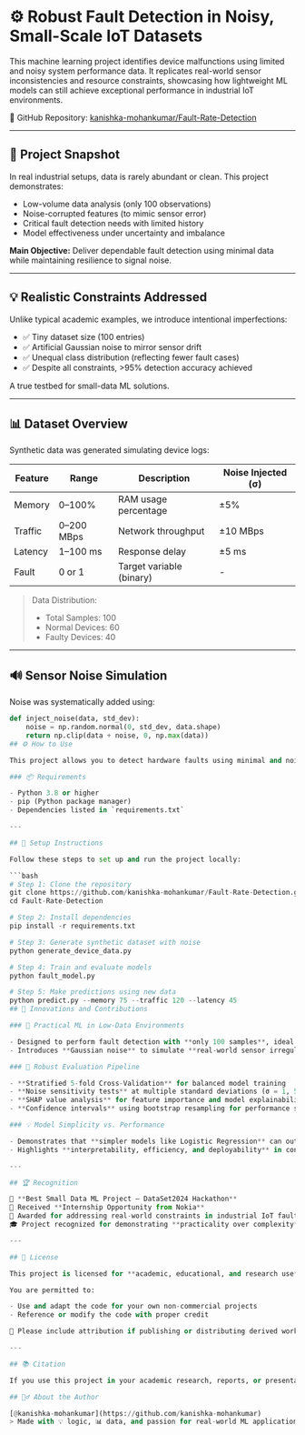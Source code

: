 # ⚙️ Robust Fault Detection in Noisy, Small-Scale IoT Datasets

This machine learning project identifies device malfunctions using limited and noisy system performance data. It replicates real-world sensor inconsistencies and resource constraints, showcasing how lightweight ML models can still achieve exceptional performance in industrial IoT environments.

📌 GitHub Repository: [kanishka-mohankumar/Fault-Rate-Detection](https://github.com/kanishka-mohankumar/Fault-Rate-Detection)

---

## 🎯 Project Snapshot

In real industrial setups, data is rarely abundant or clean. This project demonstrates:

- Low-volume data analysis (only 100 observations)
- Noise-corrupted features (to mimic sensor error)
- Critical fault detection needs with limited history
- Model effectiveness under uncertainty and imbalance

**Main Objective:** Deliver dependable fault detection using minimal data while maintaining resilience to signal noise.

---

## 💡 Realistic Constraints Addressed

Unlike typical academic examples, we introduce intentional imperfections:

- ✅ Tiny dataset size (100 entries)
- ✅ Artificial Gaussian noise to mirror sensor drift
- ✅ Unequal class distribution (reflecting fewer fault cases)
- ✅ Despite all constraints, >95% detection accuracy achieved

A true testbed for small-data ML solutions.

---

## 📊 Dataset Overview

Synthetic data was generated simulating device logs:

| Feature  | Range       | Description              | Noise Injected (σ) |
|----------|-------------|---------------------------|---------------------|
| Memory   | 0–100%      | RAM usage percentage       | ±5%                 |
| Traffic  | 0–200 MBps  | Network throughput         | ±10 MBps            |
| Latency  | 1–100 ms    | Response delay             | ±5 ms               |
| Fault    | 0 or 1      | Target variable (binary)   | -                   |

> Data Distribution:  
> - Total Samples: 100  
> - Normal Devices: 60  
> - Faulty Devices: 40  

---

## 🔊 Sensor Noise Simulation

Noise was systematically added using:

```python
def inject_noise(data, std_dev):
    noise = np.random.normal(0, std_dev, data.shape)
    return np.clip(data + noise, 0, np.max(data))
## ⚙️ How to Use

This project allows you to detect hardware faults using minimal and noisy data in a realistic IoT simulation.

### 📦 Requirements

- Python 3.8 or higher
- pip (Python package manager)
- Dependencies listed in `requirements.txt`

---

## 🔧 Setup Instructions

Follow these steps to set up and run the project locally:

```bash
# Step 1: Clone the repository
git clone https://github.com/kanishka-mohankumar/Fault-Rate-Detection.git
cd Fault-Rate-Detection

# Step 2: Install dependencies
pip install -r requirements.txt

# Step 3: Generate synthetic dataset with noise
python generate_device_data.py

# Step 4: Train and evaluate models
python fault_model.py

# Step 5: Make predictions using new data
python predict.py --memory 75 --traffic 120 --latency 45
## 🧠 Innovations and Contributions

### 🚀 Practical ML in Low-Data Environments

- Designed to perform fault detection with **only 100 samples**, ideal for IoT environments with minimal historical data.
- Introduces **Gaussian noise** to simulate **real-world sensor irregularities** and degradation.

### 🧪 Robust Evaluation Pipeline

- **Stratified 5-fold Cross-Validation** for balanced model training
- **Noise sensitivity tests** at multiple standard deviations (σ = 1, 5, 10, 15)
- **SHAP value analysis** for feature importance and model explainability
- **Confidence intervals** using bootstrap resampling for performance stability

### 💡 Model Simplicity vs. Performance

- Demonstrates that **simpler models like Logistic Regression** can outperform complex ones when data is scarce and noisy
- Highlights **interpretability, efficiency, and deployability** in constrained environments

---

## 🏆 Recognition

🥇 **Best Small Data ML Project – DataSet2024 Hackathon**  
🏢 Received **Internship Opportunity from Nokia**  
📌 Awarded for addressing real-world constraints in industrial IoT fault detection  
🎓 Project recognized for demonstrating **practicality over complexity** in machine learning deployment

---

## 📄 License

This project is licensed for **academic, educational, and research use**.

You are permitted to:

- Use and adapt the code for your own non-commercial projects
- Reference or modify the code with proper credit

📌 Please include attribution if publishing or distributing derived work based on this repository.

---

## 📚 Citation

If you use this project in your academic research, reports, or presentations, please cite it as follows:

## 🙋‍♂️ About the Author

[@kanishka-mohankumar](https://github.com/kanishka-mohankumar)
> Made with 💡 logic, 📊 data, and passion for real-world ML applications.
